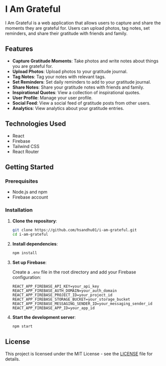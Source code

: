 # I Am Grateful

I Am Grateful is a web application that allows users to capture and share the moments they are grateful for. Users can upload photos, tag notes, set reminders, and share their gratitude with friends and family.

## Features

- **Capture Gratitude Moments**: Take photos and write notes about things you are grateful for.
- **Upload Photos**: Upload photos to your gratitude journal.
- **Tag Notes**: Tag your notes with relevant tags.
- **Set Reminders**: Set daily reminders to add to your gratitude journal.
- **Share Notes**: Share your gratitude notes with friends and family.
- **Inspirational Quotes**: View a collection of inspirational quotes.
- **User Profile**: Manage your user profile.
- **Social Feed**: View a social feed of gratitude posts from other users.
- **Analytics**: View analytics about your gratitude entries.

## Technologies Used

- React
- Firebase
- Tailwind CSS
- React Router

## Getting Started

### Prerequisites

- Node.js and npm
- Firebase account

### Installation

1. **Clone the repository**:

    ```bash
    git clone https://github.com/hsandhu01/i-am-grateful.git
    cd i-am-grateful
    ```

2. **Install dependencies**:

    ```bash
    npm install
    ```

3. **Set up Firebase**:

    Create a `.env` file in the root directory and add your Firebase configuration:

    ```env
    REACT_APP_FIREBASE_API_KEY=your_api_key
    REACT_APP_FIREBASE_AUTH_DOMAIN=your_auth_domain
    REACT_APP_FIREBASE_PROJECT_ID=your_project_id
    REACT_APP_FIREBASE_STORAGE_BUCKET=your_storage_bucket
    REACT_APP_FIREBASE_MESSAGING_SENDER_ID=your_messaging_sender_id
    REACT_APP_FIREBASE_APP_ID=your_app_id
    ```

4. **Start the development server**:

    ```bash
    npm start
    ```

## License

This project is licensed under the MIT License - see the [LICENSE](LICENSE) file for details.